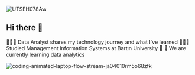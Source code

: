 


![UTSEH078Aw](https://github.com/gozdesecen/gozdesecen/assets/44326477/430d9b7b-8b06-42fa-a95b-41bd59ea85b6)

## Hi there 👋

<!--
**gozdesecen/gozdesecen** is a ✨ _special_ ✨ repository because its `README.md` (this file) appears on your GitHub profile.

Here are some ideas to get you started:

- 🔭 I’m currently working on ...
- 🌱 I’m currently learning ...
- 👯 I’m looking to collaborate on ...
- 🤔 I’m looking for help with ...
- 💬 Ask me about ...
- 📫 How to reach me: ...
- 😄 Pronouns: ...
- ⚡ Fun fact: ...
-->

👩🏻‍💻 Data Analyst shares my technology journey and what I've learned
👩🏻‍🎓 Studied Management Information Systems at Bartın University
🌷 
💭 We are currently learning data analytics

![coding-animated-laptop-flow-stream-ja04010rm5o68zfk](https://github.com/gozdesecen/gozdesecen/assets/44326477/0244e6a5-b45e-4fce-8266-b14ece73791f)

